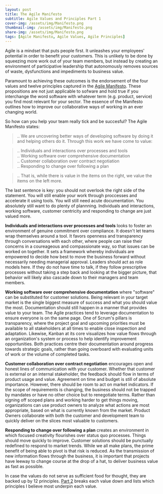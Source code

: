 ```yaml
---
layout: post
title: The Agile Manifesto
subtitle: Agile Values and Principles Part 1 
cover-img: /assets/img/Manifesto.png
thumbnail-img: /assets/img/Manifesto.png
share-img: /assets/img/Manifesto.png
tags: [Agile Manifesto, Agile Values, Agile Principles]
---
```

Agile is a mindset that puts people first. It unleashes your employees' potential in order to benefit your customers. This is unlikely to be done by squeezing more work out of your team members, but instead by creating an environment of participative leadership that autonomously removes sources of waste, dysfunctions and impediments to business value. 

Paramount to achieving these outcomes is the endorsement of the four values and twelve principles captured in the [Agile Manifesto](https://agilemanifesto.org/). These propositions are not just applicable to sofware and hold true if you interchange the word software with whatever term (e.g. product, service) you find most relevant for your sector. The essence of the Manifesto outlines how to improve our collaborative ways of working in an ever changing world.  
 
So how can you help your team really tick and be succesful? The Agile Manifesto states:

> .. We are uncovering better ways of developing software by doing it and helping others do it. Through this work we have come to value:  

> .. Individuals and interactions over processes and tools  
> .. Working software over comprehensive documentation  
> .. Customer collaboration over contract negotiation  
> .. Responding to change over following a plan  

> .. That is, while there is value in the items on the right, we value the items on the left more.

The last sentence is key: you should not overlook the right side of the statement. You will still enable your work through proccesses and accelerate it using tools. You will still need acute documentation. You absolutely still want to do plenty of plannning. Individuals and interactions, working software, customer centricity and responding to change are just valued more. 

**Individuals and interactions over processes and tools** looks to foster an environment of genuine commitment over compliance. It doesn't let teams wrap themselves around a tool. It favors openness and transparency through conversations with each other, where people can raise their concerns in a coureageous and compassionate way, so that issues can be worked on together. It sets a framework whereby individuals are empowered to decide how best to move the business forward without necessarily needing managerial approval. Leaders should act as role models here. If they do not have time to talk, if they follow prescriptive processes without taking a step back and looking at the bigger picture, that behavior will likely also cascade down to their managers and team members.

**Working software over comprehensive documentation** where "software" can be substituted for customer solutions. Being relevant in your target market is the single biggest measure of success and what you should value the most. Documentation should still happen in a manner that provides value to your team. The Agile practices tend to leverage documentation to ensure everyone is on the same page. One of Scrum's pillars is transparency, where the project goal and upcoming priorities must be available to all stakeholders at all times to enable close inspection and adaptation. Likewise, Kanban at its core visualizes how value flows through an organization's system or process to help identify improvement opportunities. Both practices centre their documentation around progress towards strategic goals, rather than going overboard with evaluating units of work or the volume of completed tasks.

**Customer collaboration over contract negotiation** encourages open and honest lines of communication with your customer. Whether that customer is external or an internal stakeholder, the feedback should flow in terms of product usage and value. Agreement on time and budget is still of absolute importance. However, there should be room to act on market indicators. If the scope of requirements is changing, the business should not be trapped by mandates or have no other choice but to renegotiate terms. Rather than signing off scoped plans and working harder to get things moving, organizations can use product owners to analyze what actions are most appropriate, based on what is currently known from the market. Product Owners collaborate with both the customer and development team to quickly deliver on the slices most valuable to customers. 

**Responding to change over following a plan** creates an environment in which focused creativity flourishes over status quo processes. Things should move quickly to improve. Customer solutions should be punctually redefined to respond to market trends. While we all make plans, the prime benefit of being able to pivot is that risk is reduced. As the transmission of new information flows through the business, it is important that projects have leeway to change course at the drop of a hat, to deliver business value as fast as possible.
 
In case the values do not serve as sufficient food for thought, they are backed up by 12 principles. [Part 2](https://markhanoteau.github.io/2021-05-31-Agile-Principles/) breaks each value down and lists which principles I believe most underpin each value.
